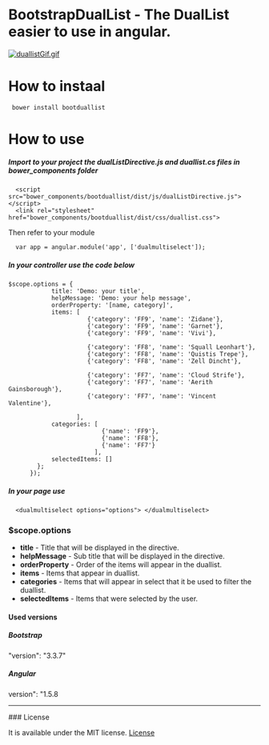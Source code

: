 # BootstrapDualList - The DualList easier to use in angular.

[![duallistGif.gif](https://s21.postimg.org/qk4uaqfw7/duallist_Gif.gif)](https://postimg.org/image/72a6usiyb/)

# How to instaal
```
 bower install bootduallist
```

# How to use

##### Import to your project the dualListDirective.js and duallist.cs files in bower_components folder
```
  <script src="bower_components/bootduallist/dist/js/dualListDirective.js"></script>
  <link rel="stylesheet" href="bower_components/bootduallist/dist/css/duallist.css">
```
Then refer to your module
```
  var app = angular.module('app', ['dualmultiselect']);
```

##### In your controller use the code below

```
$scope.options = {
            title: 'Demo: your title',
            helpMessage: 'Demo: your help message',
            orderProperty: '[name, category]',
            items: [
                      {'category': 'FF9', 'name': 'Zidane'},
                      {'category': 'FF9', 'name': 'Garnet'},
                      {'category': 'FF9', 'name': 'Vivi'},

                      {'category': 'FF8', 'name': 'Squall Leonhart'},
                      {'category': 'FF8', 'name': 'Quistis Trepe'},
                      {'category': 'FF8', 'name': 'Zell Dincht'},

                      {'category': 'FF7', 'name': 'Cloud Strife'},
                      {'category': 'FF7', 'name': 'Aerith Gainsborough'},
                      {'category': 'FF7', 'name': 'Vincent Valentine'},

                   ],
            categories: [
                          {'name': 'FF9'},
                          {'name': 'FF8'},
                          {'name': 'FF7'}
                        ],
            selectedItems: []
        };
      });
```

##### In your page use

```
  <dualmultiselect options="options"> </dualmultiselect>
```

### $scope.options
<ul>
<li><b>title</b> - Title that will be displayed in the directive.</li>
<li><b>helpMessage</b> - Sub title that will be displayed in the directive.</li>
<li><b>orderProperty</b> - Order of the items will appear in the duallist.</li>
<li><b>items</b> - Items that appear in duallist.</li>
<li><b>categories</b> - Items that will appear in select that it be used to filter the duallist.</li>
<li><b>selectedItems</b> - Items that were selected by the user.</li>
</ul>

#### Used versions

##### Bootstrap 
"version": "3.3.7"

##### Angular
version": "1.5.8 
<hr>
### License

It is available under the MIT license.
[License](https://opensource.org/licenses/mit-license.php)

